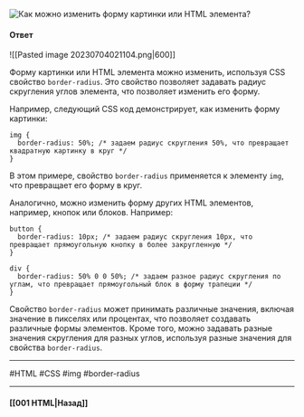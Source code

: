 ![Как можно изменить форму картинки или HTML элемента?](https://youtu.be/xIGp2FCxqj0?t=163)

#### Ответ

![[Pasted image 20230704021104.png|600]]

Форму картинки или HTML элемента можно изменить, используя CSS свойство `border-radius`. Это свойство позволяет задавать радиус скругления углов элемента, что позволяет изменить его форму.

Например, следующий CSS код демонстрирует, как изменить форму картинки:

```
img {
  border-radius: 50%; /* задаем радиус скругления 50%, что превращает квадратную картинку в круг */
}
```

В этом примере, свойство `border-radius` применяется к элементу `img`, что превращает его форму в круг.

Аналогично, можно изменить форму других HTML элементов, например, кнопок или блоков. Например:

```
button {
  border-radius: 10px; /* задаем радиус скругления 10px, что превращает прямоугольную кнопку в более закругленную */
}

div {
  border-radius: 50% 0 0 50%; /* задаем разное радиус скругления по углам, что превращает прямоугольный блок в форму трапеции */
}
```

Свойство `border-radius` может принимать различные значения, включая значение в пикселях или процентах, что позволяет создавать различные формы элементов. Кроме того, можно задавать разные значения скругления для разных углов, используя разные значения для свойства `border-radius`.

___
#HTML #CSS #img #border-radius

___

#### [[001 HTML|Назад]]